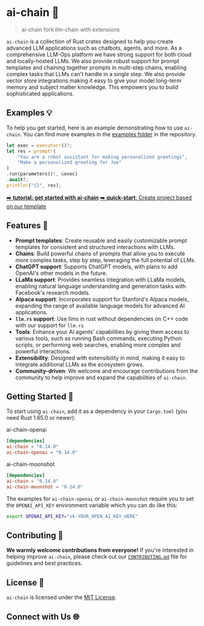 # ai-chain 🚀
> ai-chain fork llm-chain with extensions

`ai-chain` is a collection of Rust crates designed to help you create advanced LLM applications such as chatbots, agents, and more. As a comprehensive LLM-Ops platform we have strong support for both cloud and locally-hosted LLMs. We also provide robust support for prompt templates and chaining together prompts in multi-step chains, enabling complex tasks that LLMs can't handle in a single step. We also provide vector store integrations making it easy to give your model long-term memory and subject matter knowledge. This empowers you to build sophisticated applications.


## Examples 💡

To help you get started, here is an example demonstrating how to use `ai-chain`. You can find more examples in the [examples folder](/crates/ai-chain-openai/examples) in the repository.

```rust
let exec = executor!()?;
let res = prompt!(
    "You are a robot assistant for making personalized greetings",
    "Make a personalized greeting for Joe"
)
.run(parameters()!, &exec)
.await?;
println!("{}", res);
```

[➡️ **tutorial: get started with ai-chain**](https://sobelio.github.io/ai-chain/docs/getting-started-tutorial/index)
[➡️ **quick-start**: Create project based on our template](https://github.com/godlinchong/ai-chain-template/generate)

## Features 🌟

- **Prompt templates**: Create reusable and easily customizable prompt templates for consistent and structured interactions with LLMs.
- **Chains**: Build powerful chains of prompts that allow you to execute more complex tasks, step by step, leveraging the full potential of LLMs.
- **ChatGPT support**: Supports ChatGPT models, with plans to add OpenAI's other models in the future.
- **LLaMa support**: Provides seamless integration with LLaMa models, enabling natural language understanding and generation tasks with Facebook's research models.
- **Alpaca support**: Incorporates support for Stanford's Alpaca models, expanding the range of available language models for advanced AI applications.
- **`llm.rs` support**: Use llms in rust without dependencies on C++ code with our support for `llm.rs`
- **Tools**: Enhance your AI agents' capabilities by giving them access to various tools, such as running Bash commands, executing Python scripts, or performing web searches, enabling more complex and powerful interactions.
- **Extensibility**: Designed with extensibility in mind, making it easy to integrate additional LLMs as the ecosystem grows.
- **Community-driven**: We welcome and encourage contributions from the community to help improve and expand the capabilities of `ai-chain`.

## Getting Started 🚀

To start using `ai-chain`, add it as a dependency in your `Cargo.toml` (you need Rust 1.65.0 or newer):


ai-chain-openai

```toml
[dependencies]
ai-chain = "0.14.0"
ai-chain-openai = "0.14.0"
```


ai-chain-moonshot

```toml
[dependencies]
ai-chain = "0.14.0"
ai-chain-moonshot = "0.14.0"
```

The examples for `ai-chain-openai` or `ai-chain-moonshot` require you to set the `OPENAI_API_KEY` environment variable which you can do like this:

```bash
export OPENAI_API_KEY="sk-YOUR_OPEN_AI_KEY_HERE"
```


## Contributing 🤝

**We warmly welcome contributions from everyone!** If you're interested in helping improve `ai-chain`, please check out our [`CONTRIBUTING.md`](/docs/CONTRIBUTING.md) file for guidelines and best practices.

## License 📄

`ai-chain` is licensed under the [MIT License](/LICENSE).

## Connect with Us 🌐